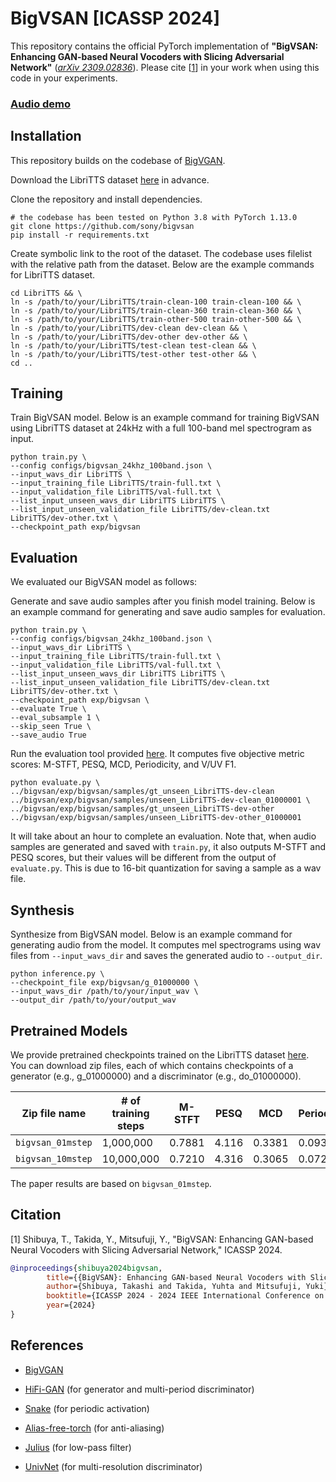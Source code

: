 # BigVSAN [ICASSP 2024]

This repository contains the official PyTorch implementation of **"BigVSAN: Enhancing GAN-based Neural Vocoders with Slicing Adversarial Network"** (*[arXiv 2309.02836](https://arxiv.org/abs/2309.02836)*).
Please cite [[1](#citation)] in your work when using this code in your experiments.

### [Audio demo](https://takashishibuyasony.github.io/bigvsan/)

## Installation
This repository builds on the codebase of [BigVGAN](https://github.com/NVIDIA/BigVGAN).

Download the LibriTTS dataset [here](http://www.openslr.org/60/) in advance.

Clone the repository and install dependencies.
```shell
# the codebase has been tested on Python 3.8 with PyTorch 1.13.0
git clone https://github.com/sony/bigvsan
pip install -r requirements.txt
```

Create symbolic link to the root of the dataset. The codebase uses filelist with the relative path from the dataset. Below are the example commands for LibriTTS dataset.
``` shell
cd LibriTTS && \
ln -s /path/to/your/LibriTTS/train-clean-100 train-clean-100 && \
ln -s /path/to/your/LibriTTS/train-clean-360 train-clean-360 && \
ln -s /path/to/your/LibriTTS/train-other-500 train-other-500 && \
ln -s /path/to/your/LibriTTS/dev-clean dev-clean && \
ln -s /path/to/your/LibriTTS/dev-other dev-other && \
ln -s /path/to/your/LibriTTS/test-clean test-clean && \
ln -s /path/to/your/LibriTTS/test-other test-other && \
cd ..
```

## Training
Train BigVSAN model. Below is an example command for training BigVSAN using LibriTTS dataset at 24kHz with a full 100-band mel spectrogram as input.
```shell
python train.py \
--config configs/bigvsan_24khz_100band.json \
--input_wavs_dir LibriTTS \
--input_training_file LibriTTS/train-full.txt \
--input_validation_file LibriTTS/val-full.txt \
--list_input_unseen_wavs_dir LibriTTS LibriTTS \
--list_input_unseen_validation_file LibriTTS/dev-clean.txt LibriTTS/dev-other.txt \
--checkpoint_path exp/bigvsan
```

## Evaluation
We evaluated our BigVSAN model as follows:

Generate and save audio samples after you finish model training. Below is an example command for generating and save audio samples for evaluation.
```shell
python train.py \
--config configs/bigvsan_24khz_100band.json \
--input_wavs_dir LibriTTS \
--input_training_file LibriTTS/train-full.txt \
--input_validation_file LibriTTS/val-full.txt \
--list_input_unseen_wavs_dir LibriTTS LibriTTS \
--list_input_unseen_validation_file LibriTTS/dev-clean.txt LibriTTS/dev-other.txt \
--checkpoint_path exp/bigvsan \
--evaluate True \
--eval_subsample 1 \
--skip_seen True \
--save_audio True
```

Run the evaluation tool provided [here](https://github.com/sony/bigvsan_eval). It computes five objective metric scores: M-STFT, PESQ, MCD, Periodicity, and V/UV F1.
```shell
python evaluate.py \
../bigvsan/exp/bigvsan/samples/gt_unseen_LibriTTS-dev-clean ../bigvsan/exp/bigvsan/samples/unseen_LibriTTS-dev-clean_01000001 \
../bigvsan/exp/bigvsan/samples/gt_unseen_LibriTTS-dev-other ../bigvsan/exp/bigvsan/samples/unseen_LibriTTS-dev-other_01000001
```
It will take about an hour to complete an evaluation. Note that, when audio samples are generated and saved with `train.py`, it also outputs M-STFT and PESQ scores, but their values will be different from the output of `evaluate.py`. This is due to 16-bit quantization for saving a sample as a wav file.


## Synthesis
Synthesize from BigVSAN model. Below is an example command for generating audio from the model.
It computes mel spectrograms using wav files from `--input_wavs_dir` and saves the generated audio to `--output_dir`.
```shell
python inference.py \
--checkpoint_file exp/bigvsan/g_01000000 \
--input_wavs_dir /path/to/your/input_wav \
--output_dir /path/to/your/output_wav
```

## Pretrained Models
We provide pretrained checkpoints trained on the LibriTTS dataset [here](https://zenodo.org/records/10037439).
You can download zip files, each of which contains checkpoints of a generator (e.g., g_01000000) and a discriminator (e.g., do_01000000).

|Zip file name|# of training steps|M-STFT|PESQ|MCD|Periodicity|V/UV F1|
|---|---|---|---|---|---|---|
|`bigvsan_01mstep`|1,000,000|0.7881|4.116|0.3381|0.0935|0.9635|
|`bigvsan_10mstep`|10,000,000|0.7210|4.316|0.3065|0.0726|0.9729|

The paper results are based on `bigvsan_01mstep`.

## Citation
[1] Shibuya, T., Takida, Y., Mitsufuji, Y.,
"BigVSAN: Enhancing GAN-based Neural Vocoders with Slicing Adversarial Network,"
ICASSP 2024.
```bibtex
@inproceedings{shibuya2024bigvsan,
        title={{BigVSAN}: Enhancing GAN-based Neural Vocoders with Slicing Adversarial Network},
        author={Shibuya, Takashi and Takida, Yuhta and Mitsufuji, Yuki},
        booktitle={ICASSP 2024 - 2024 IEEE International Conference on Acoustics, Speech and Signal Processing (ICASSP)},
        year={2024}
}
```

## References
* [BigVGAN](https://github.com/NVIDIA/BigVGAN)

* [HiFi-GAN](https://github.com/jik876/hifi-gan) (for generator and multi-period discriminator)

* [Snake](https://github.com/EdwardDixon/snake) (for periodic activation)

* [Alias-free-torch](https://github.com/junjun3518/alias-free-torch) (for anti-aliasing)

* [Julius](https://github.com/adefossez/julius) (for low-pass filter)

* [UnivNet](https://github.com/mindslab-ai/univnet) (for multi-resolution discriminator)